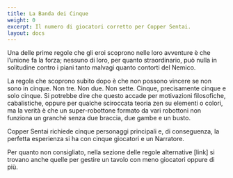 ```yaml
---
title: La Banda dei Cinque
weight: 0
excerpt: Il numero di giocatori corretto per Copper Sentai.
layout: docs
---
```

Una delle prime regole che gli eroi scoprono nelle loro avventure è che l’unione fa la forza; nessuno di loro, per quanto straordinario, può nulla in solitudine contro i piani tanto malvagi quanto contorti del Nemico. 


La regola che scoprono subito dopo è che non possono vincere se non sono in cinque. Non tre. Non due. Non sette. Cinque, precisamente cinque e solo cinque. Si potrebbe dire che questo accade per motivazioni filosofiche, cabalistiche, oppure per qualche sciroccata teoria zen su elementi o colori, ma la verità è che un super-robottone formato da vari robottoni non funziona un granché senza due braccia, due gambe e un busto.


Copper Sentai richiede cinque personaggi principali e, di conseguenza, la perfetta esperienza si ha con cinque giocatori e un Narratore. 

Per quanto non consigliato, nella sezione delle regole alternative \[link] si trovano anche quelle per gestire un tavolo con meno giocatori oppure di più.
